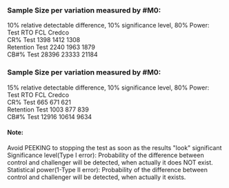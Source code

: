 ### Sample Size per variation measured by #M0:																										
10% relative detectable difference, 10% significance level, 80% Power:																										
Test	RTO	FCL	Credco																							
CR% Test	1398	1412	1308																							
Retention Test	2240	1963	1879																							
CB#% Test	28396	23333	21184																							
																										
																										
### Sample Size per variation measured by #M0:																										
15% relative detectable difference, 10% significance level, 80% Power:																										
Test	RTO	FCL	Credco																							
CR% Test	665	671	621																							
Retention Test	1003	877	839																							
CB#% Test	12916	10614	9634																							
																										
#### Note:																										
Avoid PEEKING to stopping the test as soon as the results "look" significant																										
Significance level(Type I error): Probability of the difference between control and challenger will be detected, when actually it does NOT exist. 																										
Statistical power(1-Type II error): Probability of the difference between control and challenger will be detected, when actually it exists.																										
